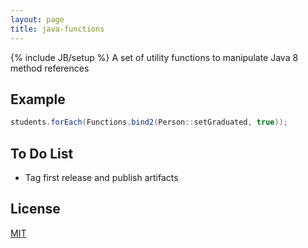 ```yaml
---
layout: page
title: java-functions
---
```

{% include JB/setup %}
A set of utility functions to manipulate Java 8 method references

## Example ##

```java
students.forEach(Functions.bind2(Person::setGraduated, true));
```

## To Do List ##

 - Tag first release and publish artifacts

## License ##

[MIT](https://github.com/Volune/java-functions/blob/master/LICENSE)
